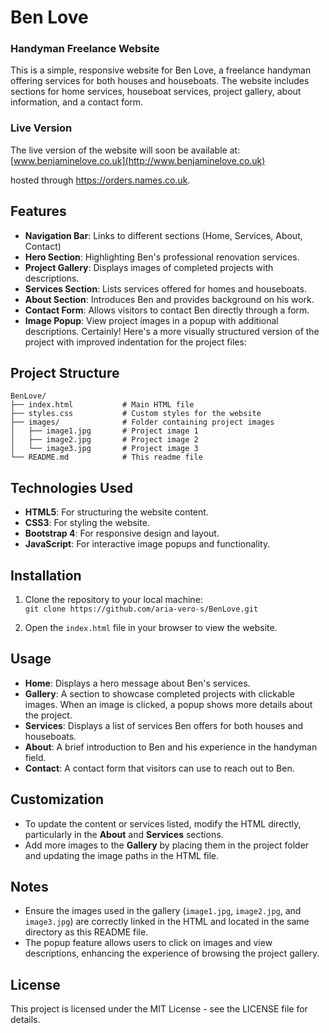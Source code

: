 # Ben Love
### Handyman Freelance Website

This is a simple, responsive website for Ben Love, a freelance handyman offering services for both houses and houseboats. The website includes sections for home services, houseboat services, project gallery, about information, and a contact form.

### Live Version

The live version of the website will soon be available at: [www.benjaminelove.co.uk](http://www.benjaminelove.co.uk)

hosted through https://orders.names.co.uk.

## Features

- **Navigation Bar**: Links to different sections (Home, Services, About, Contact)
- **Hero Section**: Highlighting Ben's professional renovation services.
- **Project Gallery**: Displays images of completed projects with descriptions.
- **Services Section**: Lists services offered for homes and houseboats.
- **About Section**: Introduces Ben and provides background on his work.
- **Contact Form**: Allows visitors to contact Ben directly through a form.
- **Image Popup**: View project images in a popup with additional descriptions.
Certainly! Here's a more visually structured version of the project with improved indentation for the project files:

## Project Structure

```plaintext
BenLove/
├── index.html           # Main HTML file
├── styles.css           # Custom styles for the website
├── images/              # Folder containing project images
│   ├── image1.jpg       # Project image 1
│   ├── image2.jpg       # Project image 2
│   └── image3.jpg       # Project image 3
└── README.md            # This readme file
```

## Technologies Used

- **HTML5**: For structuring the website content.
- **CSS3**: For styling the website.
- **Bootstrap 4**: For responsive design and layout.
- **JavaScript**: For interactive image popups and functionality.

## Installation

1. Clone the repository to your local machine:  
   `git clone https://github.com/aria-vero-s/BenLove.git`

2. Open the `index.html` file in your browser to view the website.

## Usage

- **Home**: Displays a hero message about Ben's services.
- **Gallery**: A section to showcase completed projects with clickable images. When an image is clicked, a popup shows more details about the project.
- **Services**: Displays a list of services Ben offers for both houses and houseboats.
- **About**: A brief introduction to Ben and his experience in the handyman field.
- **Contact**: A contact form that visitors can use to reach out to Ben.

## Customization

- To update the content or services listed, modify the HTML directly, particularly in the **About** and **Services** sections.
- Add more images to the **Gallery** by placing them in the project folder and updating the image paths in the HTML file.

## Notes

- Ensure the images used in the gallery (`image1.jpg`, `image2.jpg`, and `image3.jpg`) are correctly linked in the HTML and located in the same directory as this README file.
- The popup feature allows users to click on images and view descriptions, enhancing the experience of browsing the project gallery.

## License

This project is licensed under the MIT License - see the LICENSE file for details.